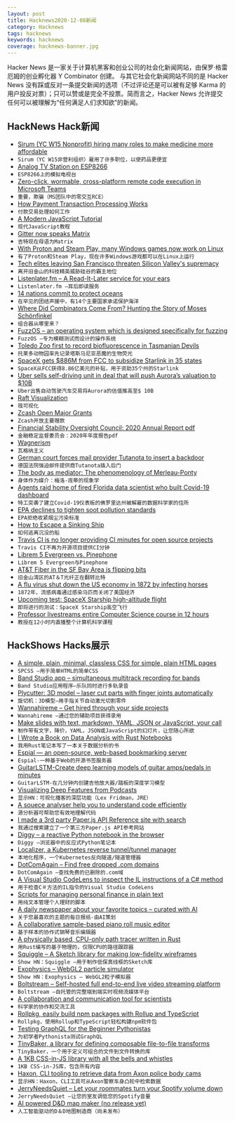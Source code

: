 ```yaml
---
layout: post
title: Hacknews2020-12-08新闻
category: Hacknews
tags: hacknews
keywords: hacknews
coverage: hacknews-banner.jpg
---
```


Hacker News 是一家关于计算机黑客和创业公司的社会化新闻网站，由保罗·格雷厄姆的创业孵化器 Y Combinator 创建。
与其它社会化新闻网站不同的是 Hacker News 没有踩或反对一条提交新闻的选项（不过评论还是可以被有足够 Karma 的用户投反对票）；只可以赞或是完全不投票。简而言之，Hacker News 允许提交任何可以被理解为“任何满足人们求知欲”的新闻。

## HackNews Hack新闻


- [Sirum (YC W15 Nonprofit) hiring many roles to make medicine more affordable](https://www.sirum.org/about/#careers)
- `Sirum（YC W15非营利组织）雇用了许多职位，以使药品更便宜`
- [Analog TV Station on ESP8266](https://github.com/cnlohr/channel3)
- `ESP8266上的模拟电视台`
- [Zero-click, wormable, cross-platform remote code execution in Microsoft Teams](https://github.com/oskarsve/ms-teams-rce)
- `重要，欺骗（MS团队中的零交互RCE）`
- [How Payment Transaction Processing Works](https://blog.privacy.com/how-payment-transactions-work/)
- `付款交易处理如何工作`
- [A Modern JavaScript Tutorial](https://javascript.info/)
- `现代JavaScript教程`
- [Gitter now speaks Matrix](https://matrix.org/blog/2020/12/07/gitter-now-speaks-matrix)
- `吉特现在母语为Matrix`
- [With Proton and Steam Play, many Windows games now work on Linux](https://www.protondb.com)
- `有了Proton和Steam Play，现在许多Windows游戏都可以在Linux上运行`
- [Tech elites leaving San Francisco threaten Silicon Valley's supremacy](https://www.businessinsider.com/tech-elites-leaving-san-francisco-threaten-silicon-valley-supremacy-2020-11)
- `离开旧金山的科技精英威胁硅谷的霸主地位`
- [Listenlater.fm – A Read-It-Later service for your ears](https://www.listenlater.fm/)
- `Listenlater.fm –耳后即读服务`
- [14 nations commit to protect oceans](https://www.nationalgeographic.co.uk/environment-and-conservation/2020/12/in-rare-show-of-solidarity-14-key-nations-commit-to-protect)
- `在罕见的团结声援中，有14个主要国家承诺保护海洋`
- [Where Did Combinators Come From? Hunting the Story of Moses Schönfinkel](https://writings.stephenwolfram.com/2020/12/where-did-combinators-come-from-hunting-the-story-of-moses-schonfinkel/)
- `组合器从哪里来？`
- [FuzzOS – an operating system which is designed specifically for fuzzing](https://gamozolabs.github.io/fuzzing/2020/12/06/fuzzos.html)
- `FuzzOS –专为模糊测试而设计的操作系统`
- [Toledo Zoo first to record biofluorescence in Tasmanian Devils](https://www.wtol.com/article/news/local/toledo-zoo-first-to-record-biofluorescence-in-tasmanian-devils/512-c838ba38-0ddf-450e-9ec1-87a2b88d8f8f)
- `托莱多动物园率先记录塔斯马尼亚恶魔的生物荧光`
- [SpaceX gets $886M from FCC to subsidize Starlink in 35 states](https://arstechnica.com/tech-policy/2020/12/spacex-gets-886-million-from-fcc-to-subsidize-starlink-in-35-states/)
- `SpaceX从FCC获得8.86亿美元的补贴，用于资助35个州的Starlink`
- [Uber sells self-driving unit in deal that will push Aurora’s valuation to $10B](https://techcrunch.com/2020/12/07/uber-sells-self-driving-unit-uber-atg-in-deal-that-will-push-auroras-valuation-to-10b/)
- `Uber出售自动驾驶汽车交易将Aurora的估值推高至$ 10B`
- [Raft Visualization](http://thesecretlivesofdata.com/raft/)
- `筏可视化`
- [Zcash Open Major Grants](https://zcashomg.org/)
- `Zcash开放主要赠款`
- [Financial Stability Oversight Council: 2020 Annual Report pdf](https://home.treasury.gov/system/files/261/FSOC2020AnnualReport.pdf)
- `金融稳定监督委员会：2020年年度报告pdf`
- [Wagnerism](https://van-us.atavist.com/ross-wagner)
- `瓦格纳主义`
- [German court forces mail provider Tutanota to insert a backdoor](https://www.heise.de/news/Gericht-zwingt-Mailprovider-Tutanota-zu-Ueberwachungsfunktion-4972460.html)
- `德国法院强迫邮件提供商Tutanota插入后门`
- [The body as mediator: The phenomenology of Merleau-Ponty](https://aeon.co/essays/the-phenomenology-of-merleau-ponty-and-embodiment-in-the-world)
- `身体作为媒介：梅洛-庞蒂的现象学`
- [Agents raid home of fired Florida data scientist who built Covid-19 dashboard](https://www.tallahassee.com/story/news/2020/12/07/agents-raid-home-fired-florida-data-scientist-who-built-covid-19-dashboard-rebekah-jones/6482817002/)
- `特工突袭了建立Covid-19仪表板的佛罗里达州被解雇的数据科学家的住所`
- [EPA declines to tighten soot pollution standards](https://www.axios.com/epa-tighten-soot-standards-declines-52e277b4-8d79-499e-a5b7-da20e2c4381a.html)
- `EPA拒绝收紧烟尘污染标准`
- [How to Escape a Sinking Ship](https://www.wired.com/story/how-to-escape-sinking-ship-like-titanic/)
- `如何逃离沉没的船`
- [Travis CI is no longer providing CI minutes for open source projects](item?id=25338983)
- `Travis CI不再为开源项目提供CI分钟`
- [Librem 5 Evergreen vs. Pinephone](https://thatgeoguy.ca/blog/2020/12/06/Librem-5-Evergreen-vs-Pinephone/)
- `Librem 5 Evergreen与Pinephone`
- [AT&T Fiber in the SF Bay Area is flipping bits](https://twitter.com/catfish_man/status/1335373029245775872)
- `旧金山湾区的AT＆T光纤正在翻转比特`
- [A flu virus shut down the US economy in 1872 by infecting horses](https://theconversation.com/how-a-flu-virus-shut-down-the-us-economy-in-1872-by-infecting-horses-150052)
- `1872年，流感病毒通过感染马匹而关闭了美国经济`
- [Upcoming test: SpaceX Starship high-altitude flight](https://www.spacex.com/vehicles/starship/)
- `即将进行的测试：SpaceX Starship高空飞行`
- [Professor livestreams entire Computer Science course in 12 hours](https://www.youtube.com/watch?v=bK8LVFWA0L8&list=PLylTVsqZiRXPU09ULWGfXYsEtw-Qtq0Yn&t=20m37s)
- `教授在12小时内直播整个计算机科学课程`


## HackShows Hacks展示

- [ A simple, plain, minimal, classless CSS for simple, plain HTML pages](https://github.com/susam/spcss)
- `SPCSS –用于简单HTML的简单CSS`
- [ Band Studio app – simultaneous multitrack recording for bands](https://bandstudio.app)
- `Band Studio应用程序–乐队同时进行多轨录音`
- [ Plycutter: 3D model – laser cut parts with finger joints automatically](https://github.com/tjltjl/plycutter)
- `旋切机：3D模型–用手指关节自动激光切割零件`
- [ Wannahireme – Get hired through your side projects](https://wannahireme.com)
- `Wannahireme –通过您的辅助项目获得录用`
- [ Make slides with text, markdown, YAML, JSON or JavaScript, your call](https://play.presenta.cc/v2)
- `制作带有文字，降价，YAML，JSON或JavaScript的幻灯片，让您随心所欲`
- [ I Wrote a Book on Data Analysis with Rust Notebooks](https://datacrayon.com/shop/product/data-analysis-with-rust-notebooks/)
- `我用Rust笔记本写了一本关于数据分析的书`
- [ Espial — an open-source, web-based bookmarking server](https://github.com/jonschoning/espial)
- `Espial-一种基于Web的开源书签服务器`
- [ GuitarLSTM-Create deep learning models of guitar amps/pedals in minutes](https://github.com/GuitarML/GuitarLSTM)
- `GuitarLSTM-在几分钟内创建吉他放大器/踏板的深度学习模型`
- [ Visualizing Deep Features from Podcasts](http://lexfridman.faith/)
- `显示HN：可视化播客的深层功能（Lex Fridman，JRE）`
- [ A souece analyser help you to understand code efficiently](https://cymbols.io/)
- `源分析器可帮助您有效地理解代码`
- [ I made a 3rd party Paper.js API Reference site with search](http://paper-api.wentin.co/)
- `我通过搜索建立了一个第三方Paper.js API参考网站`
- [ Diggy – a reactive Python notebook in the browser](https://diggyhq.com/)
- `Diggy –浏览器中的反应式Python笔记本`
- [ Localizer, a Kubernetes reverse tunnel/tunnel manager](https://blog.jaredallard.me/localizer-an-adventure-in-creating-a-reverse-tunnel-and-tunnel-manager-for-kubernetes/)
- `本地化程序，一个Kubernetes反向隧道/隧道管理器`
- [ DotComAgain – Find free dropped .com domains](https://dotcomagain.com/)
- `DotComAgain –查找免费的已删除的.com域`
- [ A Visual Studio CodeLens to inspect the IL instructions of a C# method](https://github.com/bert2/microscope)
- `用于检查C＃方法的IL指令的Visual Studio CodeLens`
- [ Scripts for managing personal finance in plain text](https://github.com/benjaminogles/ledger.bash)
- `用纯文本管理个人理财的脚本`
- [ A daily newspaper about your favorite topics – curated with AI](https://getontopic.com/daily/)
- `关于您最喜欢的主题的每日报纸-由AI策划`
- [ A collaborative sample-based piano roll music editor](https://yuxshao.github.io/ptcollab/)
- `基于样本的协作式钢琴音乐编辑器`
- [ A physically based, CPU-only path tracer written in Rust](https://github.com/ekzhang/rpt/)
- `用Rust编写的基于物理的，仅限CPU的路径跟踪器`
- [ Squiggle – A Sketch library for making low-fidelity wireframes](https://ui8.net/squiggle/products/squiggle)
- `Show HN：Squiggle –用于制作低保真线框的Sketch库`
- [ Exophysics – WebGL2 particle simulator](https://exophysics.net/)
- `Show HN：Exophysics – WebGL2粒子模拟器`
- [ Boltstream – Self-hosted full end-to-end live video streaming platform](https://github.com/benwilber/boltstream)
- `Boltstream –自托管的完整端到端实时视频流媒体平台`
- [ A collaboration and communication tool for scientists](http://www.presearch.co)
- `科学家的协作和交流工具`
- [ Rollpkg, easily build npm packages with Rollup and TypeScript](https://github.com/rafgraph/rollpkg)
- `Rollpkg，使用Rollup和TypeScript轻松构建npm软件包`
- [ Testing GraphQL for the Beginner Pythonistas](https://fithis2001.medium.com/testing-graphql-for-the-beginner-pythonistas-79cdda9b722c)
- `为初学者Pythonista测试GraphQL`
- [ TinyBaker, a library for defining composable file-to-file transforms](https://github.com/evinism/TinyBaker)
- `TinyBaker，一个用于定义可组合的文件到文件转换的库`
- [ A 1KB CSS-in-JS library with all the bells and whistles](https://github.com/sunesimonsen/stylewars)
- `1KB CSS-in-JS库，包含所有内容`
- [ Haxon, CLI tooling to retrieve data from Axon police body cams](https://github.com/xraymemory/haxon)
- `显示HN：Haxon，CLI工具可从Axon警察车身凸轮中检索数据`
- [ JerryNeedsQuiet – Let your roommates turn your Spotify volume down](https://jerryneedsquiet.com/)
- `JerryNeedsQuiet –让您的室友调低您的Spotify音量`
- [ AI powered D&D map maker (no release yet)](https://www.dungeonalchemist.com)
- `人工智能驱动的D＆D地图制造商（尚未发布）`

